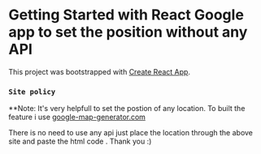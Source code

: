 # Getting Started with React Google app to set the position without any API

This project was bootstrapped with [Create React App](https://github.com/facebook/create-react-app).

### `Site policy`

**Note: It's very helpfull to set the postion of any location. To built the feature i use
[google-map-generator.com](https://google-map-generator.com/)

There is no need to use any api just place the location through the above site and paste the html code
 . Thank you  :)
